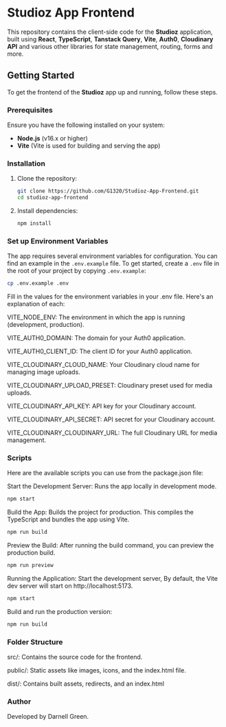 # Studioz App Frontend

This repository contains the client-side code for the **Studioz** application, built using **React**, **TypeScript**, **Tanstack Query**, **Vite**, **Auth0**, **Cloudinary API** and various other libraries for state management, routing, forms and more.

## Getting Started

To get the frontend of the **Studioz** app up and running, follow these steps.

### Prerequisites

Ensure you have the following installed on your system:

- **Node.js** (v16.x or higher)
- **Vite** (Vite is used for building and serving the app)

### Installation

1. Clone the repository:

   ```bash
   git clone https://github.com/G1320/Studioz-App-Frontend.git
   cd studioz-app-frontend
   ```

2. Install dependencies:

   ```bash
   npm install
   ```

### Set up Environment Variables

The app requires several environment variables for configuration. You can find an example in the `.env.example` file. To get started, create a `.env` file in the root of your project by copying `.env.example`:

```bash
cp .env.example .env
```

Fill in the values for the environment variables in your .env file. Here's an explanation of each:

VITE_NODE_ENV: The environment in which the app is running (development, production).

VITE_AUTH0_DOMAIN: The domain for your Auth0 application.

VITE_AUTH0_CLIENT_ID: The client ID for your Auth0 application.

VITE_CLOUDINARY_CLOUD_NAME: Your Cloudinary cloud name for managing image uploads.

VITE_CLOUDINARY_UPLOAD_PRESET: Cloudinary preset used for media uploads.

VITE_CLOUDINARY_API_KEY: API key for your Cloudinary account.

VITE_CLOUDINARY_API_SECRET: API secret for your Cloudinary account.

VITE_CLOUDINARY_CLOUDINARY_URL: The full Cloudinary URL for media management.

### Scripts

Here are the available scripts you can use from the package.json file:

Start the Development Server: Runs the app locally in development mode.

```bash
npm start
```

Build the App: Builds the project for production. This compiles the TypeScript and bundles the app using Vite.

```bash
npm run build
```

Preview the Build: After running the build command, you can preview the production build.

```bash
npm run preview
```

Running the Application:
Start the development server, By default, the Vite dev server will start on http://localhost:5173.

```bash
npm start
```

Build and run the production version:

```bash
npm run build
```

### Folder Structure

src/: Contains the source code for the frontend.

public/: Static assets like images, icons, and the index.html file.

dist/: Contains built assets, redirects, and an index.html

### Author

Developed by Darnell Green.
